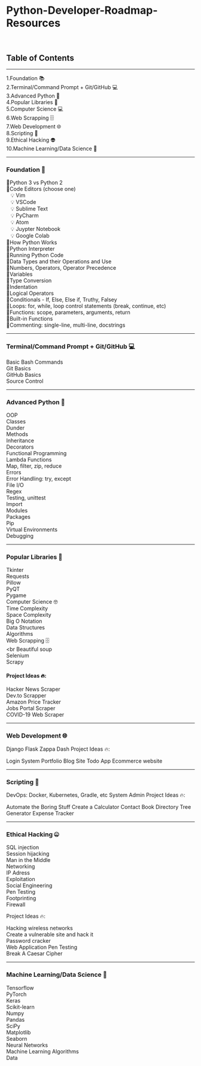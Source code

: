 # Python-Developer-Roadmap-Resources <br><br>




## Table of Contents
<hr>
1.Foundation 📚 <br>
2.Terminal/Command Prompt + Git/GitHub 💻<br>
3.Advanced Python 🐍<br>
4.Popular Libraries 📙<br>
5.Computer Science 💻<br>
6.Web Scrapping 🗄️<br>
7.Web Development 🌐<br>
8.Scripting 📜<br>
9.Ethical Hacking 👽<br>
10.Machine Learning/Data Science 🤖<br>

<hr>

### Foundation 🐍
📌Python 3 vs Python 2<br>
📌Code Editors (choose one)<br>
  &nbsp;&nbsp; 💡 Vim<br>
  &nbsp;&nbsp; 💡 VSCode<br>
  &nbsp;&nbsp; 💡 Sublime Text<br>
  &nbsp;&nbsp; 💡 PyCharm<br>
  &nbsp;&nbsp; 💡 Atom<br>
  &nbsp;&nbsp; 💡 Juypter Notebook<br>
  &nbsp;&nbsp; 💡 Google Colab<br>
📌How Python Works<br>
📌Python Interpreter<br>
📌Running Python Code<br>
📌Data Types and their Operations and Use<br>
📌Numbers, Operators, Operator Precedence<br>
📌Variables<br>
📌Type Conversion<br>
📌Indentation<br>
📌Logical Operators<br>
📌Conditionals - If, Else, Else if, Truthy, Falsey<br>
📌Loops: for, while, loop control statements (break, continue, etc)<br>
📌Functions: scope, parameters, arguments, return<br>
📌Built-in Functions<br>
📌Commenting: single-line, multi-line, docstrings<br>

<hr>

### Terminal/Command Prompt + Git/GitHub 💻 <br>
Basic Bash Commands<br>
Git Basics<br>
GitHub Basics<br>
Source Control<br>

<hr>

### Advanced Python 🐍
OOP<br>
Classes<br>
Dunder<br>
Methods<br>
Inheritance<br>
Decorators<br>
Functional Programming<br>
Lambda Functions<br>
Map, filter, zip, reduce<br>
Errors<br>
Error Handling: try, except<br>
File I/O<br>
Regex<br>
Testing, unittest<br>
Import<br>
Modules<br>
Packages<br>
Pip<br>
Virtual Environments<br>
Debugging<br>

<hr>

### Popular Libraries 📙

Tkinter<br>
Requests<br>
Pillow<br>
PyQT<br>
Pygame<br>
Computer Science 🤓<br>
Time Complexity<br>
Space Complexity<br>
Big O Notation<br>
Data Structures<br>
Algorithms<br>
Web Scrapping 🗄️<br><br
Beautiful soup<br>
Selenium<br>
Scrapy<br>

#### Project Ideas 🔥:

Hacker News Scraper<br>
Dev.to Scrapper<br>
Amazon Price Tracker<br>
Jobs Portal Scraper<br>
COVID-19 Web Scraper<br>

<hr>

### Web Development 🌐
Django
Flask
Zappa
Dash
Project Ideas 🔥:

Login System
Portfolio
Blog Site
Todo App
Ecommerce website

<hr>

### Scripting 📜
DevOps: Docker, Kubernetes, Gradle, etc
System Admin
Project Ideas 🔥:

Automate the Boring Stuff
Create a Calculator
Contact Book
Directory Tree Generator
Expense Tracker

<hr>

### Ethical Hacking 🤐
SQL injection<br>
Session hijacking<br>
Man in the Middle<br>
Networking<br>
IP Adress<br>
Exploitation<br>
Social Engineering<br>
Pen Testing<br>
Footprinting<br>
Firewall<br>

Project Ideas 🔥:

Hacking wireless networks<br>
Create a vulnerable site and hack it<br>
Password cracker<br>
Web Application Pen Testing<br>
Break A Caesar Cipher<br>

<hr>

### Machine Learning/Data Science 🤖

Tensorflow<br>
PyTorch<br>
Keras<br>
Scikit-learn<br>
Numpy<br>
Pandas<br>
SciPy<br>
Matplotlib<br>
Seaborn<br>
Neural Networks<br>
Machine Learning Algorithms<br>
Data<br>
